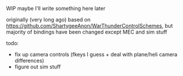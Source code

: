 WIP maybe I'll write something here later

originally (very long ago) based on https://github.com/ShartygeeAnon/WarThunderControlSchemes, but majority of bindings have been changed except MEC and sim stuff

todo:
- fix up camera controls (fkeys I guess + deal with plane/heli camera differences)
- figure out sim stuff
